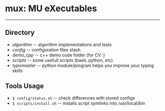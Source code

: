 # mux: MU eXecutables

---

## Directory

- *algorithm* -- algorithm implementations and tests
- *config* -- configuration files stash
- *demo_cpp* -- c++ demo code folder (for CV :)
- *scripts* -- some usefull scripts (bash, python, etc)
- *typomaster* -- python module/program helps you improve your typing skills

## Tools Usage

- `$ config/status.sh` -- check differences with stored configs
- `$ scripts/install.sh` -- installs script symlinks into /usr/local/bin
